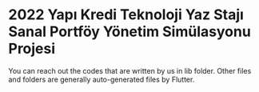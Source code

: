 # 2022 Yapı Kredi Teknoloji Yaz Stajı Sanal Portföy Yönetim Simülasyonu Projesi

You can reach out the codes that are written by us in lib folder. Other files and folders are generally auto-generated files by Flutter.
